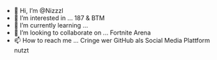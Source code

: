- 👋 Hi, I’m @Nizzzl
- 👀 I’m interested in ... 187 & BTM
- 🌱 I’m currently learning ...
- 💞️ I’m looking to collaborate on ... Fortnite Arena
- 📫 How to reach me ... Cringe wer GitHub als Social Media Plattform nutzt

<!---
Nizzzl/Nizzzl is a ✨ special ✨ repository because its `README.md` (this file) appears on your GitHub profile.
You can click the Preview link to take a look at your changes.
--->

